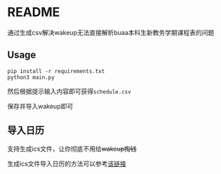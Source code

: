# README

通过生成csv解决wakeup无法直接解析buaa本科生新教务学期课程表的问题

## Usage

```
pip install -r requirements.txt
python3 main.py
```

然后根据提示输入内容即可获得`schedule.csv`

保存并导入wakeup即可

## 导入日历

支持生成ics文件，让你彻底不用给~~wakeup掏钱~~

生成ics文件导入日历的方法可以参考[该链接](https://jackyu.cn/tech/apple-ics-import/)